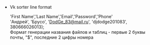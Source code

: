 - Vk sorter line format 
	
	'First Name','Last Name','Email','Password','Phone'<br>
	'Андрей', 'Брусо', 'DodGe_83@mail.ru', 'djdodge201083', 380666026013);<br>
	Формат генерации названия файлов и таблиц - первые 2 буквы почты, "$", последние 2 цифры номера 
